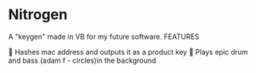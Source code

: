 # Nitrogen
A "keygen" made in VB for my future software.
FEATURES

🔑 Hashes mac address and outputs it as a product key
🥁 Plays epic drum and bass (adam f - circles)in the background
